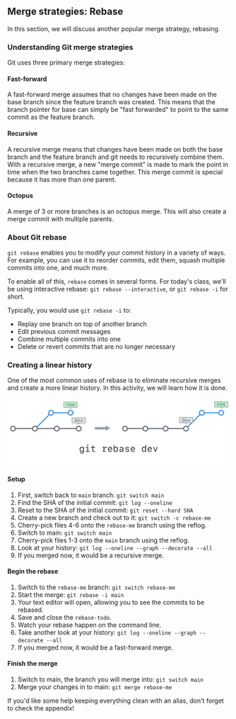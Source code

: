 ## Merge strategies: Rebase

In this section, we will discuss another popular merge strategy, rebasing.

### Understanding Git merge strategies

Git uses three primary merge strategies:

#### Fast-forward

A fast-forward merge assumes that no changes have been made on the base branch since the feature branch was created. This means that the branch pointer for base can simply be "fast forwarded" to point to the same commit as the feature branch.

#### Recursive

A recursive merge means that changes have been made on both the base branch and the feature branch and git needs to recursively combine them. With a recursive merge, a new "merge commit" is made to mark the point in time when the two branches came together. This merge commit is special because it has more than one parent.

#### Octopus

A merge of 3 or more branches is an octopus merge. This will also create a merge commit with multiple parents.

### About Git rebase

`git rebase` enables you to modify your commit history in a variety of ways. For example, you can use it to reorder commits, edit them, squash multiple commits into one, and much more.

To enable all of this, `rebase` comes in several forms. For today's class, we'll be using interactive rebase: `git rebase --interactive`, or `git rebase -i` for short.

Typically, you would use `git rebase -i` to:

- Replay one branch on top of another branch
- Edit previous commit messages
- Combine multiple commits into one
- Delete or revert commits that are no longer necessary

### Creating a linear history

One of the most common uses of rebase is to eliminate recursive merges and create a more linear history. In this activity, we will learn how it is done.

![Git Rebase](./img/git-rebase.png)

#### Setup

1. First, switch back to `main` branch: `git switch main`
1. Find the SHA of the initial commit: `git log --oneline`
1. Reset to the SHA of the initial commit: `git reset --hard SHA`
1. Create a new branch and check out to it: `git switch -c rebase-me`
1. Cherry-pick files 4-6 onto the `rebase-me` branch using the reflog.
1. Switch to main: `git switch main`
1. Cherry-pick files 1-3 onto the `main` branch using the reflog.
1. Look at your history: `git log --oneline --graph --decorate --all`
1. If you merged now, it would be a recursive merge.

#### Begin the rebase

1. Switch to the `rebase-me` branch: `git switch rebase-me`
1. Start the merge: `git rebase -i main`
1. Your text editor will open, allowing you to see the commits to be rebased.
1. Save and close the `rebase-todo`.
1. Watch your rebase happen on the command line.
1. Take another look at your history: `git log --oneline --graph --decorate --all`
1. If you merged now, it would be a fast-forward merge.

#### Finish the merge

1. Switch to main, the branch you will merge into: `git switch main`
1. Merge your changes in to main: `git merge rebase-me`

If you'd like some help keeping everything clean with an alias, don't forget to check the appendix!
